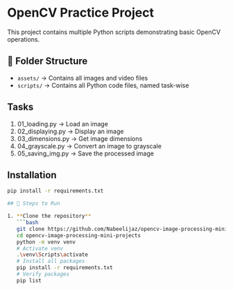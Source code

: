 # OpenCV Practice Project

This project contains multiple Python scripts demonstrating basic OpenCV operations.

## 📂 Folder Structure
- `assets/` → Contains all images and video files
- `scripts/` → Contains all Python code files, named task-wise

## Tasks
1. 01_loading.py → Load an image
2. 02_displaying.py → Display an image
3. 03_dimensions.py → Get image dimensions
4. 04_grayscale.py → Convert an image to grayscale
5. 05_saving_img.py → Save the processed image

## Installation
```bash
pip install -r requirements.txt

## 🚀 Steps to Run

1. **Clone the repository**
   ```bash
   git clone https://github.com/Nabeelijaz/opencv-image-processing-mini-projects.git
   cd opencv-image-processing-mini-projects
   python -m venv venv
   # Activate venv
   .\venv\Scripts\activate
   # Install all packages
   pip install -r requirements.txt
   # Verify packages
   pip list
